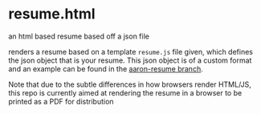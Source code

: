 # resume.html
an html based resume based off a json file

renders a resume based on a template ```resume.js``` file given, 
which defines the json object that is your resume. 
This json object is of a custom format and an example can be found
in the [aaron-resume branch](https://github.com/aaron97neu/resume.html/blob/aaron-resume/resume.js).

Note that due to the subtle differences in how browsers render HTML/JS, this repo is currently aimed at rendering the resume in a browser to be printed as a PDF for distribution
